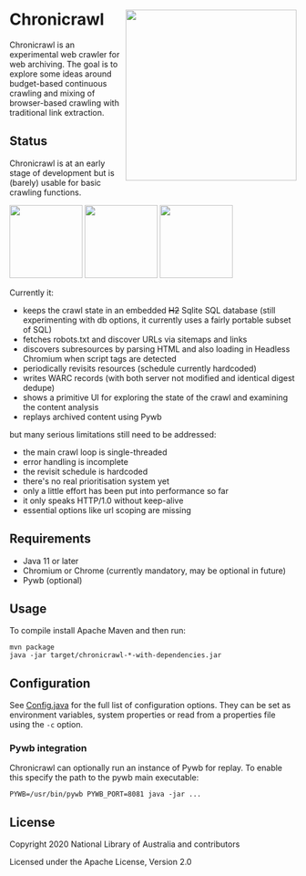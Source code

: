 # Chronicrawl [<img src="https://upload.wikimedia.org/wikipedia/commons/thumb/6/67/Pocketwatch_cutaway_drawing.jpg/640px-Pocketwatch_cutaway_drawing.jpg" align="right" width="300px">](https://en.wikipedia.org/wiki/File:Pocketwatch_cutaway_drawing.jpg)

Chronicrawl is an experimental web crawler for web archiving. The goal is to explore some ideas around budget-based
continuous crawling and mixing of browser-based crawling with traditional link extraction.

## Status

Chronicrawl is at an early stage of development but is (barely) usable for basic crawling functions.

<img height=128px src="https://user-images.githubusercontent.com/10588/82002093-d79f7080-9697-11ea-9ae7-8049e54e2dae.png"> <img height=128px src="https://user-images.githubusercontent.com/10588/82002097-da9a6100-9697-11ea-954d-57590df1abe2.png"> <img height=128px src="https://user-images.githubusercontent.com/10588/82001920-4defa300-9697-11ea-9ef0-d1a11b3a815f.png">

Currently it:

* keeps the crawl state in an embedded ~~H2~~ Sqlite SQL database (still experimenting with db options, it currently
  uses a fairly portable subset of SQL)
* fetches robots.txt and discover URLs via sitemaps and links
* discovers subresources by parsing HTML and also loading in Headless Chromium when script tags are detected
* periodically revisits resources (schedule currently hardcoded)
* writes WARC records (with both server not modified and identical digest dedupe)
* shows a primitive UI for exploring the state of the crawl and examining the content analysis
* replays archived content using Pywb

but many serious limitations still need to be addressed:

* the main crawl loop is single-threaded
* error handling is incomplete
* the revisit schedule is hardcoded
* there's no real prioritisation system yet
* only a little effort has been put into performance so far
* it only speaks HTTP/1.0 without keep-alive
* essential options like url scoping are missing

## Requirements

* Java 11 or later
* Chromium or Chrome (currently mandatory, may be optional in future)
* Pywb (optional)

## Usage

To compile install Apache Maven and then run:

    mvn package
    java -jar target/chronicrawl-*-with-dependencies.jar

## Configuration

See [Config.java](src/org/netpreserve/chronicrawl/Config.java) for the full list of configuration options. They can be
set as environment variables, system properties or read from a properties file using the `-c` option.

### Pywb integration

Chronicrawl can optionally run an instance of Pywb for replay. To enable this specify the path to the pywb main
executable:

    PYWB=/usr/bin/pywb PYWB_PORT=8081 java -jar ... 

## License

Copyright 2020 National Library of Australia and contributors

Licensed under the Apache License, Version 2.0
